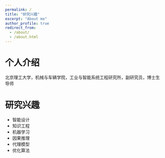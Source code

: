 ```yaml
---
permalink: /
title: "研究兴趣"
excerpt: "About me"
author_profile: true
redirect_from: 
  - /about/
  - /about.html
---
```


个人介绍
======
北京理工大学，机械与车辆学院，工业与智能系统工程研究所，副研究员，博士生导师

研究兴趣
======
* 智能设计
* 知识工程
* 机器学习
* 因果推理
* 代理模型
* 优化算法

